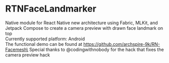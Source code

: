 # RTNFaceLandmarker
Native module for React Native new architecture using Fabric, MLKit, and Jetpack Compose to create a camera preview with drawn face landmark on top\
Currently supported platform: Android\
The functional demo can be found at https://github.com/archspire-9k/RN-Facemesh\
Special thanks to @codingwithnobody for the hack that fixes the camera preview hack

